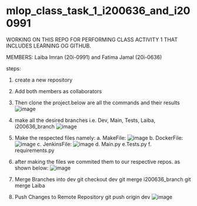 # mlop_class_task_1_i200636_and_i200991
WORKING ON THIS REPO FOR PERFORMING CLASS ACTIVITY 1 THAT INCLUDES LEARNING OG GITHUB.


MEMBERS: Laiba Imran (20i-0991) and Fatima Jamal (20i-0636)

steps:
1. create a new repository
2. Add both members as collaborators
3. Then clone the project.below are all the commands and their results
   ![image](https://github.com/FatimahJay/mlop_class_task_1_i200636_and_i200991/assets/114876634/9b0ffa1f-15ea-4c30-b37a-ef2c67dc3827)

   
5. make all the desired branches i.e. Dev, Main, Tests, Laiba, i200636_branch
   ![image](https://github.com/FatimahJay/mlop_class_task_1_i200636_and_i200991/assets/114876634/35d8d7ef-8d8c-410a-8cbd-1636911492d1)
6. Make the respected files namely:
   a. MakeFile: ![image](https://github.com/FatimahJay/mlop_class_task_1_i200636_and_i200991/assets/114876634/750b52f5-c0b4-47fa-b760-9bce717d8004)
b. DockerFile: ![image](https://github.com/FatimahJay/mlop_class_task_1_i200636_and_i200991/assets/114876634/b1919eef-dab4-4885-879e-9093fb6ca812)
c. JenkinsFile: ![image](https://github.com/FatimahJay/mlop_class_task_1_i200636_and_i200991/assets/114876634/b840082d-6e9f-4946-bd30-932b33f16d39)
d. Main.py
e.Tests.py
f. requirements.py

7. after making the files we commited them to our respective repos. as shown below:
![image](https://github.com/FatimahJay/mlop_class_task_1_i200636_and_i200991/assets/114876634/709a4b4e-8346-4eab-b5fa-fe4bcb0d8a96)

8. Merge Branches into dev
   git checkout dev
git merge i200636_branch
git merge Laiba

9. Push Changes to Remote Repository
    git push origin dev
   ![image](https://github.com/FatimahJay/mlop_class_task_1_i200636_and_i200991/assets/114876634/d68f7489-7bcc-4783-a861-c3330730e38a)


